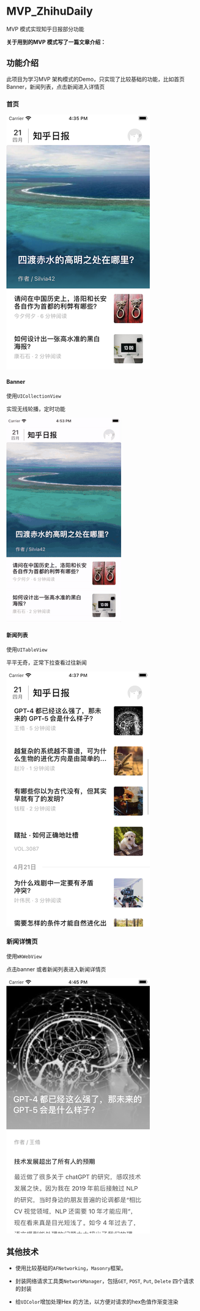 # MVP_ZhihuDaily
MVP 模式实现知乎日报部分功能

**关于用到的MVP 模式写了一篇文章介绍：**

## 功能介绍

此项目为学习MVP 架构模式的Demo，只实现了比较基础的功能，比如首页Banner，新闻列表，点击新闻进入详情页

### 首页

<img src="assets/首页.png"/> 



#### Banner

使用`UICollectionView`

实现无线轮播，定时功能

![](assets/banner.gif) 



#### 新闻列表

使用`UITableView`

平平无奇，正常下拉查看过往新闻

<img src="assets/新闻列表.png"  /> 



### 新闻详情页

使用`WKWebView`

点击banner 或者新闻列表进入新闻详情页

<img src="assets/新闻详情页.png"  /> 



## 其他技术

- 使用比较基础的`AFNetworking`，`Masonry`框架。

- 封装网络请求工具类`NetworkManager`，包括`GET`, `POST`, `Put`, `Delete` 四个请求的封装

- 给`UIColor`增加处理Hex 的方法，以方便对请求的hex色值作渐变渲染

